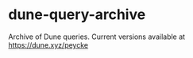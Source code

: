 # dune-query-archive
Archive of Dune queries. Current versions available at https://dune.xyz/peycke
